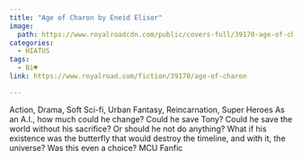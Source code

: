 ```yaml
---
title: "Age of Charon by Eneid Elisor"
image:
  path: https://www.royalroadcdn.com/public/covers-full/39170-age-of-charon.jpg
categories:
  - HIATUS
tags:
  - Bi♥
link: https://www.royalroad.com/fiction/39170/age-of-charon

---
```

Action, Drama, Soft Sci-fi, Urban Fantasy, Reincarnation, Super Heroes
As an A.I., how much could he change? Could he save Tony? Could he save the world without his sacrifice? Or should he not do anything? What if his existence was the butterfly that would destroy the timeline, and with it, the universe?
Was this even a choice? MCU Fanfic
